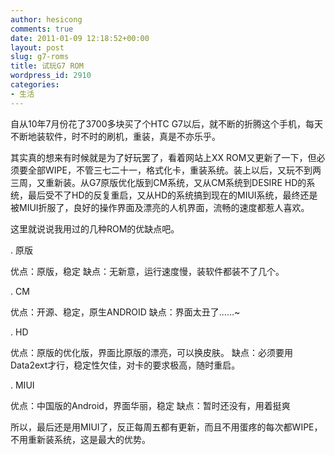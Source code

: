 ```yaml
---
author: hesicong
comments: true
date: 2011-01-09 12:18:52+00:00
layout: post
slug: g7-roms
title: 试玩G7 ROM
wordpress_id: 2910
categories:
- 生活
---
```


自从10年7月份花了3700多块买了个HTC G7以后，就不断的折腾这个手机，每天不断地装软件，时不时的刷机，重装，真是不亦乐乎。

其实真的想来有时候就是为了好玩罢了，看着网站上XX ROM又更新了一下，但必须要全部WIPE，不管三七二十一，格式化卡，重装系统。装上以后，又玩不到两三周，又重新装。从G7原版优化版到CM系统，又从CM系统到DESIRE HD的系统，最后受不了HD的反复重启，又从HD的系统搞到现在的MIUI系统，最终还是被MIUI折服了，良好的操作界面及漂亮的人机界面，流畅的速度都惹人喜欢。

这里就说说我用过的几种ROM的优缺点吧。

. 原版

优点：原版，稳定
缺点：无新意，运行速度慢，装软件都装不了几个。

. CM

优点：开源、稳定，原生ANDROID
缺点：界面太丑了……~

. HD

优点：原版的优化版，界面比原版的漂亮，可以换皮肤。
缺点：必须要用Data2ext才行，稳定性欠佳，对卡的要求极高，随时重启。

. MIUI

优点：中国版的Android，界面华丽，稳定
缺点：暂时还没有，用着挺爽

所以，最后还是用MIUI了，反正每周五都有更新，而且不用蛋疼的每次都WIPE，不用重新装系统，这是最大的优势。
